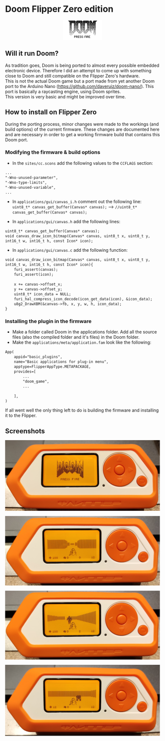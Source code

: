 # Doom Flipper Zero edition

 <div style="text-align:center"><img src="assets/logo_inv.png"/></div>

## Will it run Doom?
As tradition goes, Doom is being ported to almost every possible embedded electronic device. Therefore I did an attempt to come up with something close to Doom and still compatible on the Flipper Zero's hardware.<br> This is not the actual Doom game but a port made from yet another Doom port to the Arduino Nano (https://github.com/daveruiz/doom-nano/). This port is basically a raycasting engine, using Doom sprites.<br>
This version is very basic and might be improved over time.

## How to install on Flipper Zero
During the porting process, minor changes were made to the workings (and build options) of the current firmware. These changes are documented here and are necessary in order to get a working firmware build that contains this Doom port.
### Modifying the firmware & build options
 * In the `sites/cc.scons` add the following values to the `CCFLAGS` section:
 ```
 ...
"-Wno-unused-parameter",
"-Wno-type-limits",
"-Wno-unused-variable",
...
 ```
 * In `applications/gui/canvas_i.h` comment out the following line:<br>
 `uint8_t* canvas_get_buffer(Canvas* canvas);` --> `//uint8_t* canvas_get_buffer(Canvas* canvas);`

 * In `applications/gui/canvas.h` add the following lines:
 ```
 uint8_t* canvas_get_buffer(Canvas* canvas);
 void canvas_draw_icon_bitmap(Canvas* canvas, uint8_t x, uint8_t y, int16_t w, int16_t h, const Icon* icon);
 ```
 * In `applications/gui/canvas.c` add the following function:
 ```
 void canvas_draw_icon_bitmap(Canvas* canvas, uint8_t x, uint8_t y, int16_t w, int16_t h, const Icon* icon){
     furi_assert(canvas);
     furi_assert(icon);

     x += canvas->offset_x;
     y += canvas->offset_y;
     uint8_t* icon_data = NULL;
     furi_hal_compress_icon_decode(icon_get_data(icon), &icon_data);
     u8g2_DrawXBM(&canvas->fb, x, y, w, h, icon_data);
 }
 ```

### Installing the plugin in the firmware
 * Make a folder called Doom in the applications folder. Add all the source files (also the compiled folder and it's files) in the Doom folder.
 * Make the `applications/meta/application.fam` look like the following:
 ```
 App(
     appid="basic_plugins",
     name="Basic applications for plug-in menu",
     apptype=FlipperAppType.METAPACKAGE,
     provides=[
         ...
         "doom_game",
         ...

     ],
 )
 ```

If all went well the only thing left to do is building the firmware and installing it to the Flipper.

## Screenshots
![Intro screen](assets/screenshot-intro2.jpg)

![Start screen](assets/screenshot-start2.jpg)

![Imp](assets/screenshot-imp2.jpg)

![Medkit](assets/screenshot-medkit2.jpg)
